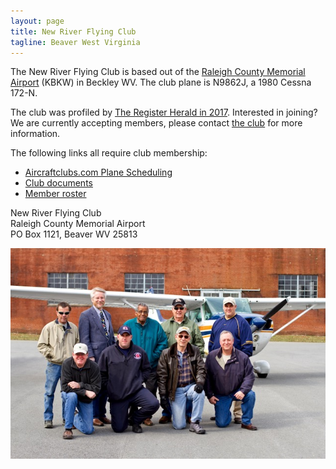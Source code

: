```yaml
---
layout: page
title: New River Flying Club
tagline: Beaver West Virginia
---
```


The New River Flying Club is based out of the [Raleigh County Memorial Airport](http://flybeckley.com/) (KBKW) in Beckley WV. The club plane is N9862J, a 1980 Cessna 172-N.

The club was profiled by [The Register Herald in 2017](https://www.register-herald.com/news/new-river-flying-club-celebrates-50-years/article_311679d0-0e9f-5123-9d6e-203f4d3fa065.html). Interested in joining? We are currently accepting members, please contact [the club](mailto:admin@newriverflyingclub.org) for more information.

The following links all require club membership:
* [Aircraftclubs.com Plane Scheduling](https://www.aircraftclubs.com)
* [Club documents](https://www.aircraftclubs.com/pages/view/club.php#files)
* [Member roster](https://www.aircraftclubs.com/pages/view/club.php#members)

New River Flying Club  
Raleigh County Memorial Airport  
PO Box 1121, Beaver WV 25813  

![Club Photo](/nrfc.jpg)
